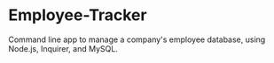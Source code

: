 # Employee-Tracker
Command line app to manage a company's employee database, using Node.js, Inquirer, and MySQL.
